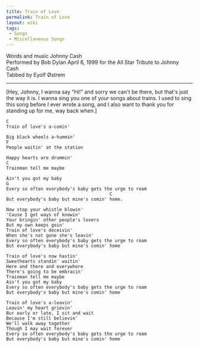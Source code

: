 ```yaml
---
title: Train of Love
permalink: Train of Love
layout: wiki
tags:
 - Songs
 - Miscellaneous Songs
---
```


Words and music Johnny Cash  
Performed by Bob Dylan April 6, 1999 for the All Star Tribute to Johnny
Cash  
Tabbed by Eyolf Østrem

* * * * *

[Hey, Johnny, I wanna say “Hi!” and sorry we can't be there, but that's
just the way it is. I wanna sing you one of your songs about trains. I
used to sing this song before I ever wrote a song, and I also want to
thank you for standing up for me, way back when.]

    C
    Train of love's a-comin'

    Big black wheels a-hummin'
    F
    People waitin' at the station

    Happy hearts are drummin'
    C
    Trainman tell me maybe

    Ain't you got my baby
    G
    Every so often everybody's baby gets the urge to roam
                                           C
    But everybody's baby but mine's comin' home.

    Now stop your whistle blowin'
    'Cause I got ways of knowin'
    Your bringin' other people's lovers
    But my own keeps goin'
    Train of love's deceivin'
    When she's not gone she's leavin'
    Every so often everybody's baby gets the urge to roam
    But everybody's baby but mine's comin' home

    Train of love's now hastin'
    Sweethearts standin' waitin'
    Here and there and everywhere
    There's going to be embracin'
    Trainman tell me maybe
    Ain't you got my baby
    Every so often everybody's baby gets the urge to roam
    But everybody's baby but mine's comin' home

    Train of love's a-leavin'
    Leavin' my heart grievin'
    Bur early or late, I sit and wait
    Because I'm still believin'
    We'll walk away together
    Though I may wait forever
    Every so often everybody's baby gets the urge to roam
    But everybody's baby but mine's comin' home

